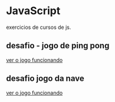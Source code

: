 # JavaScript
 exercicios de cursos de js.

 ## desafio - jogo de ping pong

 <a href="https://wesley3king.github.io/JavaScript/ping pong/ping.html"> ver o jogo funcionando</a>

 ## desafio jogo da nave

<a href="https://wesley3king.github.io/JavaScript/nave_game/index.html"> ver o jogo funcionando</a>